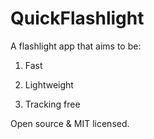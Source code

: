 QuickFlashlight
===============

A flashlight app that aims to be:

1. Fast

2. Lightweight

3. Tracking free

Open source & MIT licensed.